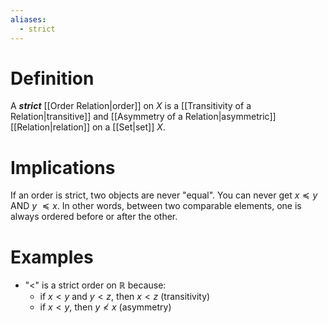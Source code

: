 ```yaml
---
aliases:
  - strict
---
```

# Definition
A ___strict___ [[Order Relation|order]] on $X$ is a [[Transitivity of a Relation|transitive]] and [[Asymmetry of a Relation|asymmetric]] [[Relation|relation]] on a [[Set|set]] $X$.
# Implications
If an order is strict, two objects are never "equal".
You can never get $x \preceq y$ AND $y\ \preceq x$.
In other words, between two comparable elements, one is always ordered before or after the other.
# Examples
- "$<$" is a strict order on $\mathbb{R}$ because: 
	- if $x < y$ and $y < z$, then $x < z$ (transitivity)
	- if $x < y$, then $y \not < x$ (asymmetry)